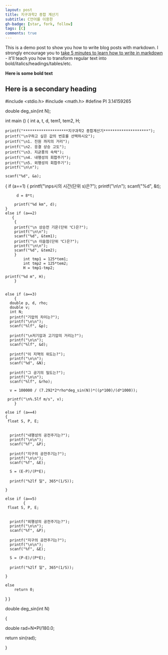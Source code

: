```yaml
---
layout: post
title: 지구과학2 종합 계산기
subtitle: C언어를 이용한
gh-badge: [star, fork, follow]
tags: [C]
comments: true
---
```


This is a demo post to show you how to write blog posts with markdown.  I strongly encourage you to [take 5 minutes to learn how to write in markdown](https://markdowntutorial.com/) - it'll teach you how to transform regular text into bold/italics/headings/tables/etc.

**Here is some bold text**

## Here is a secondary heading

#include <stdio.h>
#include <math.h>
#define PI 3.14159265

double deg_sin(int N);


int main ()
{
    int a, t, d, tem1, tem2, H;

    printf("********************지구과학2 종합계산기********************");
    printf("\n구하고 싶은 값의 번호를 선택하시오");
    printf("\n1. 진원 까지의 거리");
    printf("\n2. 응결 상승 고도");
    printf("\n3. 지균풍의 속력");
    printf("\n4. 내행성의 회합주기");
    printf("\n5. 외행성의 회합주기");
    printf("\n\n");

    scanf("%d", &a);


{
    if (a==1)
    {
        printf("\nps시의 시간(단위 s)은?");
        printf("\n\n");
        scanf("%d", &t);

         d = 8*t;

        printf("%d km", d);
    }
    else if (a==2)
       {
        {
        printf("\n 상승전 기온(단위 ℃)은?");
        printf("\n\n");
        scanf("%d", &tem1);
        printf("\n 이슬점(단위 ℃)은?");
        printf("\n\n");
        scanf("%d", &tem2);
        }
            int tmp1 = 125*tem1;
            int tmp2 = 125*tem2;
            H = tmp1-tmp2;

    printf("%d m", H);
        }


    else if (a==3)
        {
      double p, d, rho;
      double v;
      int N;
      printf("기압의 차이는?");
      printf("\n\n");
      scanf("%lf", &p);

      printf("\n저기압과 고기압의 거리는?");
      printf("\n\n");
      scanf("%lf", &d);

      printf("이 지역의 위도는?");
      printf("\n\n");
      scanf("%d", &N);

      printf("그 공기의 밀도는?");
      printf("\n\n");
      scanf("%lf", &rho);

      v = 100000 / (7.292*2*rho*deg_sin(N))*((p*100)/(d*1000));

     printf("\n%.5lf m/s", v);
        }

    else if (a==4)
    {
     float S, P, E;


      printf("내행성의 공전주기는?");
      printf("\n\n");
      scanf("%f", &P);

      printf("지구의 공전주기는?");
      printf("\n\n");
      scanf("%f", &E);

      S = (E-P)/(P*E);

      printf("%2lf 일", 365*(1/S));

    }

    else if (a==5)
            {
     float S, P, E;


      printf("외행성의 공전주기는?");
      printf("\n\n");
      scanf("%f", &P);

      printf("지구의 공전주기는?");
      printf("\n\n");
      scanf("%f", &E);

      S = (P-E)/(P*E);

      printf("%2lf 일", 365*(1/S));

    }

    else
        return 0;
}
}


double deg_sin(int N)

{

double rad=N*PI/180.0;

return sin(rad);

}





